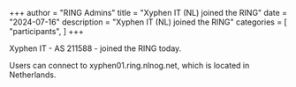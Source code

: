 +++
author = "RING Admins"
title = "Xyphen IT (NL) joined the RING"
date = "2024-07-16"
description = "Xyphen IT (NL) joined the RING"
categories = [
    "participants",
]
+++

Xyphen IT - AS 211588 - joined the RING today.

> 

Users can connect to xyphen01.ring.nlnog.net, which is located in Netherlands.
